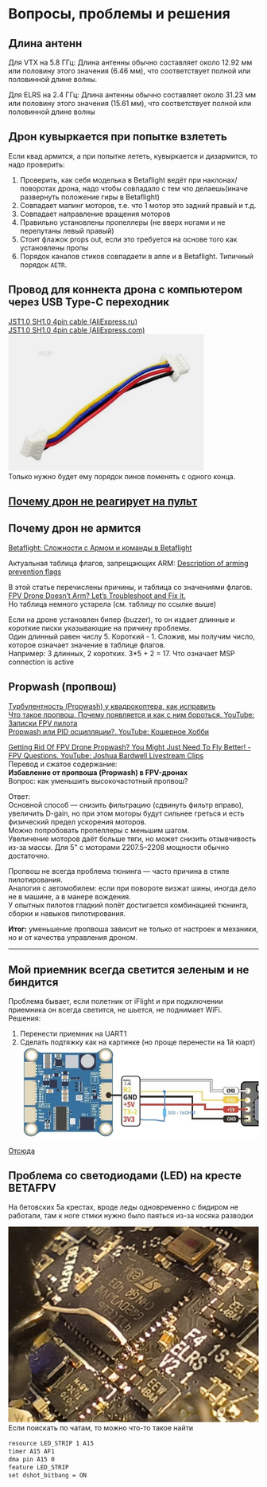 # Вопросы, проблемы и решения

## Длина антенн
Для VTX на 5.8 ГГц: Длина антенны обычно составляет около 12.92 мм или половину этого значения (6.46 мм), что соответствует полной или половинной длине волны. 

Для ELRS на 2.4 ГГц: Длина антенны обычно составляет около 31.23 мм или половину этого значения (15.61 мм), что соответствует полной или половинной длине волны  

## Дрон кувыркается при попытке взлететь 
Если квад армится, а при попытке лететь, кувыркается и дизармится, то надо проверить:  
1. Проверить, как себя моделька в Betaflight ведёт при наклонах/поворотах дрона, надо чтобы совпадало с тем что делаешь(иначе развернуть положение гиры в Betaflight)  
2. Совпадает мапинг моторов, т.е. что 1 мотор это задний правый и т.д.  
3. Совпадает направление вращения моторов  
4. Правильно установлены пропеллеры (не вверх ногами и не перепутаны левый правый)  
5. Стоит флажок props out, если это требуется на основе того как установлены пропы   
6. Порядок каналов стиков совпадаети в аппе и в Betaflight. Типичный порядок `AETR`.  

## Провод для коннекта дрона с компьютером через USB Type-C переходник
[JST1.0 SH1.0 4pin cable (AliExpress.ru)](https://aliexpress.ru/item/1005005796723171.html?sku_id=12000034384188766)  
[JST1.0 SH1.0 4pin cable (AliExpress.com)](https://aliexpress.com/item/1005005796723171.html?sku_id=12000034384188766)  
![](JST10_SH.png)  
Только нужно будет ему порядок пинов поменять с одного конца.

## [Почему дрон не реагирует на пульт](https://dzen.ru/a/ZTnTOxoL4BMRPRHg)

## Почему дрон не армится

[Betaflight: Сложности с Армом и команды в Betaflight](https://technobee.ru/index.php/soft/betaflight/item/arming-i-komandy-v-betaflight)

Актуальная таблица флагов, запрещающих ARM: [Description of arming prevention flags](https://betaflight.com/docs/wiki/guides/current/Arming-Sequence-And-Safety#description-of-arming-prevention-flags)

В этой статье перечислены причины, и таблица со значениями флагов.  
[FPV Drone Doesn’t Arm? Let’s Troubleshoot and Fix it.](https://oscarliang.com/quad-arming-issue-fix/)  
Но таблица немного устарела (см. таблицу по ссылке выше)

Если на дроне установлен бипер (buzzer), то он издает длинные и короткие писки указывающие на причину проблемы.  
Один длинный равен числу 5. Короткий - 1. Сложив, мы получим число, которое означает значение в таблице флагов.  
Например: 3 длинных, 2 коротких. 3*5 + 2 = 17. Что означает MSP connection is active

## Propwash (пропвош)
[Турбулентность (Propwash) у квадрокоптера, как исправить](https://profpv.ru/turbulentnost-propwash-u-kvadrokoptera-ka/)  
[Что такое пропвош. Почему появляется и как с ним бороться. YouTube: Записки FPV пилота](https://www.youtube.com/watch?v=KgLhCgSpCrY)  
[Propwash или PID осцилляции?. YouTube: Кошерное Хобби](https://www.youtube.com/watch?v=cQ-U_fNLXmw)  

[Getting Rid Of FPV Drone Propwash? You Might Just Need To Fly Better! - FPV Questions. YouTube: Joshua Bardwell Livestream Clips](https://www.youtube.com/watch?v=XkDJqh588xE)  
Перевод и сжатое содержание:  
**Избавление от пропвоша (Propwash) в FPV-дронах**  
Вопрос: как уменьшить высокочастотный пропвош?  

Ответ:  
Основной способ — снизить фильтрацию (сдвинуть фильтр вправо), увеличить D-gain, но при этом моторы будут сильнее греться и есть физический предел ускорения моторов.  
Можно попробовать пропеллеры с меньшим шагом.  
Увеличение моторов даёт больше тяги, но может снизить отзывчивость из-за массы. Для 5" с моторами 2207.5–2208 мощности обычно достаточно.  

Пропвош не всегда проблема тюнинга — часто причина в стиле пилотирования.  
Аналогия с автомобилем: если при повороте визжат шины, иногда дело не в машине, а в манере вождения.  
У опытных пилотов гладкий полёт достигается комбинацией тюнинга, сборки и навыков пилотирования.

**Итог:** уменьшение пропвоша зависит не только от настроек и механики, но и от качества управления дроном.

---


## Мой приемник всегда светится зеленым и не биндится
Проблема бывает, если полетник от iFlight и при подключении приемника он всегда светится, не шьется, не поднимает WiFi.  
Решения:
1. Перенести приемник на UART1
2. Сделать подтяжку как на картинке (но проще перенести на 1й юарт)  
![](iFlight_ELRS_Issue.jpg)

[Отсюда](https://t.me/expresslrs_rus/66110)

## Проблема со  светодиодами (LED) на кресте BETAFPV
На бетовских 5а крестах, вроде леды одновременно с бидиром не работали, там к ноге стмки нужно было паяться из-за косяка разводки 

![](LED_Issue.jpg)  
Если поискать по чатам, то можно что-то такое найти
```
resource LED_STRIP 1 A15
timer A15 AF1
dma pin A15 0
feature LED_STRIP
set dshot_bitbang = ON
```